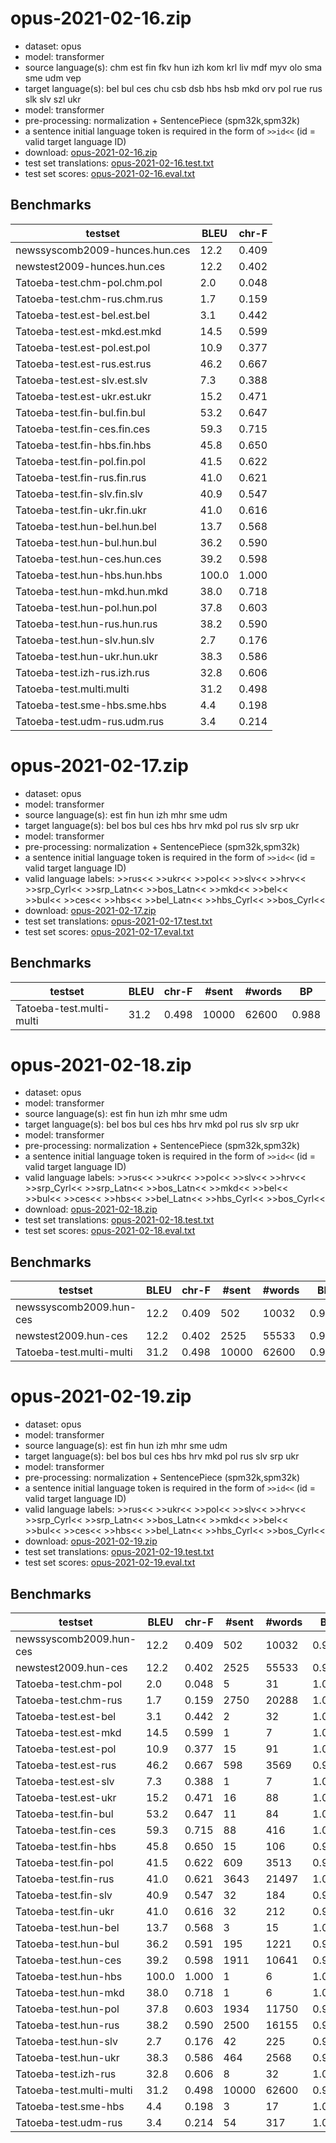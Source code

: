 # opus-2021-02-16.zip

* dataset: opus
* model: transformer
* source language(s): chm est fin fkv hun izh kom krl liv mdf myv olo sma sme udm vep
* target language(s): bel bul ces chu csb dsb hbs hsb mkd orv pol rue rus slk slv szl ukr
* model: transformer
* pre-processing: normalization + SentencePiece (spm32k,spm32k)
* a sentence initial language token is required in the form of `>>id<<` (id = valid target language ID)
* download: [opus-2021-02-16.zip](https://object.pouta.csc.fi/Tatoeba-MT-models/fiu-sla/opus-2021-02-16.zip)
* test set translations: [opus-2021-02-16.test.txt](https://object.pouta.csc.fi/Tatoeba-MT-models/fiu-sla/opus-2021-02-16.test.txt)
* test set scores: [opus-2021-02-16.eval.txt](https://object.pouta.csc.fi/Tatoeba-MT-models/fiu-sla/opus-2021-02-16.eval.txt)

## Benchmarks

| testset               | BLEU  | chr-F |
|-----------------------|-------|-------|
| newssyscomb2009-hunces.hun.ces 	| 12.2 	| 0.409 |
| newstest2009-hunces.hun.ces 	| 12.2 	| 0.402 |
| Tatoeba-test.chm-pol.chm.pol 	| 2.0 	| 0.048 |
| Tatoeba-test.chm-rus.chm.rus 	| 1.7 	| 0.159 |
| Tatoeba-test.est-bel.est.bel 	| 3.1 	| 0.442 |
| Tatoeba-test.est-mkd.est.mkd 	| 14.5 	| 0.599 |
| Tatoeba-test.est-pol.est.pol 	| 10.9 	| 0.377 |
| Tatoeba-test.est-rus.est.rus 	| 46.2 	| 0.667 |
| Tatoeba-test.est-slv.est.slv 	| 7.3 	| 0.388 |
| Tatoeba-test.est-ukr.est.ukr 	| 15.2 	| 0.471 |
| Tatoeba-test.fin-bul.fin.bul 	| 53.2 	| 0.647 |
| Tatoeba-test.fin-ces.fin.ces 	| 59.3 	| 0.715 |
| Tatoeba-test.fin-hbs.fin.hbs 	| 45.8 	| 0.650 |
| Tatoeba-test.fin-pol.fin.pol 	| 41.5 	| 0.622 |
| Tatoeba-test.fin-rus.fin.rus 	| 41.0 	| 0.621 |
| Tatoeba-test.fin-slv.fin.slv 	| 40.9 	| 0.547 |
| Tatoeba-test.fin-ukr.fin.ukr 	| 41.0 	| 0.616 |
| Tatoeba-test.hun-bel.hun.bel 	| 13.7 	| 0.568 |
| Tatoeba-test.hun-bul.hun.bul 	| 36.2 	| 0.590 |
| Tatoeba-test.hun-ces.hun.ces 	| 39.2 	| 0.598 |
| Tatoeba-test.hun-hbs.hun.hbs 	| 100.0 	| 1.000 |
| Tatoeba-test.hun-mkd.hun.mkd 	| 38.0 	| 0.718 |
| Tatoeba-test.hun-pol.hun.pol 	| 37.8 	| 0.603 |
| Tatoeba-test.hun-rus.hun.rus 	| 38.2 	| 0.590 |
| Tatoeba-test.hun-slv.hun.slv 	| 2.7 	| 0.176 |
| Tatoeba-test.hun-ukr.hun.ukr 	| 38.3 	| 0.586 |
| Tatoeba-test.izh-rus.izh.rus 	| 32.8 	| 0.606 |
| Tatoeba-test.multi.multi 	| 31.2 	| 0.498 |
| Tatoeba-test.sme-hbs.sme.hbs 	| 4.4 	| 0.198 |
| Tatoeba-test.udm-rus.udm.rus 	| 3.4 	| 0.214 |

# opus-2021-02-17.zip

* dataset: opus
* model: transformer
* source language(s): est fin hun izh mhr sme udm
* target language(s): bel bos bul ces hbs hrv mkd pol rus slv srp ukr
* model: transformer
* pre-processing: normalization + SentencePiece (spm32k,spm32k)
* a sentence initial language token is required in the form of `>>id<<` (id = valid target language ID)
* valid language labels: >>rus<< >>ukr<< >>pol<< >>slv<< >>hrv<< >>srp_Cyrl<< >>srp_Latn<< >>bos_Latn<< >>mkd<< >>bel<< >>bul<< >>ces<< >>hbs<< >>bel_Latn<< >>hbs_Cyrl<< >>bos_Cyrl<<
* download: [opus-2021-02-17.zip](https://object.pouta.csc.fi/Tatoeba-MT-models/fiu-sla/opus-2021-02-17.zip)
* test set translations: [opus-2021-02-17.test.txt](https://object.pouta.csc.fi/Tatoeba-MT-models/fiu-sla/opus-2021-02-17.test.txt)
* test set scores: [opus-2021-02-17.eval.txt](https://object.pouta.csc.fi/Tatoeba-MT-models/fiu-sla/opus-2021-02-17.eval.txt)

## Benchmarks

| testset | BLEU  | chr-F | #sent | #words | BP |
|---------|-------|-------|-------|--------|----|
| Tatoeba-test.multi-multi 	| 31.2 	| 0.498 	| 10000 	| 62600 	| 0.988 |

# opus-2021-02-18.zip

* dataset: opus
* model: transformer
* source language(s): est fin hun izh mhr sme udm
* target language(s): bel bos bul ces hbs hrv mkd pol rus slv srp ukr
* model: transformer
* pre-processing: normalization + SentencePiece (spm32k,spm32k)
* a sentence initial language token is required in the form of `>>id<<` (id = valid target language ID)
* valid language labels: >>rus<< >>ukr<< >>pol<< >>slv<< >>hrv<< >>srp_Cyrl<< >>srp_Latn<< >>bos_Latn<< >>mkd<< >>bel<< >>bul<< >>ces<< >>hbs<< >>bel_Latn<< >>hbs_Cyrl<< >>bos_Cyrl<<
* download: [opus-2021-02-18.zip](https://object.pouta.csc.fi/Tatoeba-MT-models/fiu-sla/opus-2021-02-18.zip)
* test set translations: [opus-2021-02-18.test.txt](https://object.pouta.csc.fi/Tatoeba-MT-models/fiu-sla/opus-2021-02-18.test.txt)
* test set scores: [opus-2021-02-18.eval.txt](https://object.pouta.csc.fi/Tatoeba-MT-models/fiu-sla/opus-2021-02-18.eval.txt)

## Benchmarks

| testset | BLEU  | chr-F | #sent | #words | BP |
|---------|-------|-------|-------|--------|----|
| newssyscomb2009.hun-ces 	| 12.2 	| 0.409 	| 502 	| 10032 	| 0.922 |
| newstest2009.hun-ces 	| 12.2 	| 0.402 	| 2525 	| 55533 	| 0.924 |
| Tatoeba-test.multi-multi 	| 31.2 	| 0.498 	| 10000 	| 62600 	| 0.988 |

# opus-2021-02-19.zip

* dataset: opus
* model: transformer
* source language(s): est fin hun izh mhr sme udm
* target language(s): bel bos bul ces hbs hrv mkd pol rus slv srp ukr
* model: transformer
* pre-processing: normalization + SentencePiece (spm32k,spm32k)
* a sentence initial language token is required in the form of `>>id<<` (id = valid target language ID)
* valid language labels: >>rus<< >>ukr<< >>pol<< >>slv<< >>hrv<< >>srp_Cyrl<< >>srp_Latn<< >>bos_Latn<< >>mkd<< >>bel<< >>bul<< >>ces<< >>hbs<< >>bel_Latn<< >>hbs_Cyrl<< >>bos_Cyrl<<
* download: [opus-2021-02-19.zip](https://object.pouta.csc.fi/Tatoeba-MT-models/fiu-sla/opus-2021-02-19.zip)
* test set translations: [opus-2021-02-19.test.txt](https://object.pouta.csc.fi/Tatoeba-MT-models/fiu-sla/opus-2021-02-19.test.txt)
* test set scores: [opus-2021-02-19.eval.txt](https://object.pouta.csc.fi/Tatoeba-MT-models/fiu-sla/opus-2021-02-19.eval.txt)

## Benchmarks

| testset | BLEU  | chr-F | #sent | #words | BP |
|---------|-------|-------|-------|--------|----|
| newssyscomb2009.hun-ces 	| 12.2 	| 0.409 	| 502 	| 10032 	| 0.922 |
| newstest2009.hun-ces 	| 12.2 	| 0.402 	| 2525 	| 55533 	| 0.924 |
| Tatoeba-test.chm-pol 	| 2.0 	| 0.048 	| 5 	| 31 	| 1.000 |
| Tatoeba-test.chm-rus 	| 1.7 	| 0.159 	| 2750 	| 20288 	| 1.000 |
| Tatoeba-test.est-bel 	| 3.1 	| 0.442 	| 2 	| 32 	| 1.000 |
| Tatoeba-test.est-mkd 	| 14.5 	| 0.599 	| 1 	| 7 	| 1.000 |
| Tatoeba-test.est-pol 	| 10.9 	| 0.377 	| 15 	| 91 	| 1.000 |
| Tatoeba-test.est-rus 	| 46.2 	| 0.667 	| 598 	| 3569 	| 0.984 |
| Tatoeba-test.est-slv 	| 7.3 	| 0.388 	| 1 	| 7 	| 1.000 |
| Tatoeba-test.est-ukr 	| 15.2 	| 0.471 	| 16 	| 88 	| 1.000 |
| Tatoeba-test.fin-bul 	| 53.2 	| 0.647 	| 11 	| 84 	| 1.000 |
| Tatoeba-test.fin-ces 	| 59.3 	| 0.715 	| 88 	| 416 	| 1.000 |
| Tatoeba-test.fin-hbs 	| 45.8 	| 0.650 	| 15 	| 106 	| 0.981 |
| Tatoeba-test.fin-pol 	| 41.5 	| 0.622 	| 609 	| 3513 	| 0.976 |
| Tatoeba-test.fin-rus 	| 41.0 	| 0.621 	| 3643 	| 21497 	| 1.000 |
| Tatoeba-test.fin-slv 	| 40.9 	| 0.547 	| 32 	| 184 	| 0.995 |
| Tatoeba-test.fin-ukr 	| 41.0 	| 0.616 	| 32 	| 212 	| 0.947 |
| Tatoeba-test.hun-bel 	| 13.7 	| 0.568 	| 3 	| 15 	| 1.000 |
| Tatoeba-test.hun-bul 	| 36.2 	| 0.591 	| 195 	| 1221 	| 0.950 |
| Tatoeba-test.hun-ces 	| 39.2 	| 0.598 	| 1911 	| 10641 	| 0.969 |
| Tatoeba-test.hun-hbs 	| 100.0 	| 1.000 	| 1 	| 6 	| 1.000 |
| Tatoeba-test.hun-mkd 	| 38.0 	| 0.718 	| 1 	| 6 	| 1.000 |
| Tatoeba-test.hun-pol 	| 37.8 	| 0.603 	| 1934 	| 11750 	| 0.944 |
| Tatoeba-test.hun-rus 	| 38.2 	| 0.590 	| 2500 	| 16155 	| 0.974 |
| Tatoeba-test.hun-slv 	| 2.7 	| 0.176 	| 42 	| 225 	| 0.931 |
| Tatoeba-test.hun-ukr 	| 38.3 	| 0.586 	| 464 	| 2568 	| 0.978 |
| Tatoeba-test.izh-rus 	| 32.8 	| 0.606 	| 8 	| 32 	| 1.000 |
| Tatoeba-test.multi-multi 	| 31.2 	| 0.498 	| 10000 	| 62600 	| 0.988 |
| Tatoeba-test.sme-hbs 	| 4.4 	| 0.198 	| 3 	| 17 	| 1.000 |
| Tatoeba-test.udm-rus 	| 3.4 	| 0.214 	| 54 	| 317 	| 1.000 |

